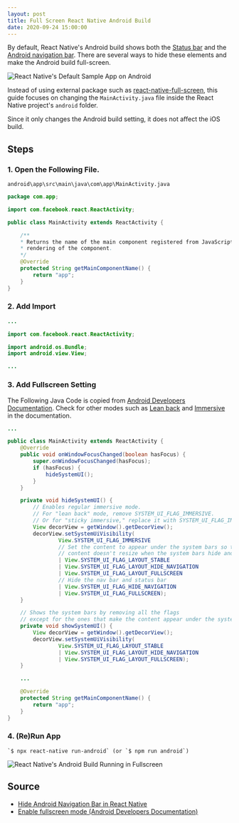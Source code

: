 ```yaml
---
layout: post
title: Full Screen React Native Android Build
date: 2020-09-24 15:00:00 
---
```


By default, React Native's Android build shows both the [Status bar](https://material.io/design/platform-guidance/android-bars.html#status-bar) and the [Android navigation bar](https://material.io/design/platform-guidance/android-bars.html#android-navigation-bar). There are several ways to hide these elements and make the Android build full-screen.

![React Native's Default Sample App on Android]({{site.url}}/static/2020-9-24-full-screen-react-native-android-build/01.PNG)

Instead of using external package such as [react-native-full-screen](https://www.npmjs.com/package/react-native-full-screen), this guide focuses on changing the `MainActivity.java` file inside the React Native project's `android` folder.

Since it only changes the Android build setting, it does not affect the iOS build.

## Steps

### 1. Open the Following File.

`android\app\src\main\java\com\app\MainActivity.java`

```java
package com.app;

import com.facebook.react.ReactActivity;

public class MainActivity extends ReactActivity {

    /**
    * Returns the name of the main component registered from JavaScript. This is used to schedule
    * rendering of the component.
    */
    @Override
    protected String getMainComponentName() {
        return "app";
    }
}
```

### 2. Add Import

```java
...

import com.facebook.react.ReactActivity;

import android.os.Bundle;
import android.view.View;

...
```

### 3. Add Fullscreen Setting

The Following Java Code is copied from [Android Developers Documentation](https://developer.android.com/training/system-ui/immersive). Check for other modes such as [Lean back](https://developer.android.com/training/system-ui/immersive#leanback) and [Immersive](https://developer.android.com/training/system-ui/immersive#immersive) in the documentation.

```java
...

public class MainActivity extends ReactActivity {
    @Override
    public void onWindowFocusChanged(boolean hasFocus) {
        super.onWindowFocusChanged(hasFocus);
        if (hasFocus) {
            hideSystemUI();
        }
    }

    private void hideSystemUI() {
        // Enables regular immersive mode.
        // For "lean back" mode, remove SYSTEM_UI_FLAG_IMMERSIVE.
        // Or for "sticky immersive," replace it with SYSTEM_UI_FLAG_IMMERSIVE_STICKY
        View decorView = getWindow().getDecorView();
        decorView.setSystemUiVisibility(
                View.SYSTEM_UI_FLAG_IMMERSIVE
                // Set the content to appear under the system bars so that the
                // content doesn't resize when the system bars hide and show.
                | View.SYSTEM_UI_FLAG_LAYOUT_STABLE
                | View.SYSTEM_UI_FLAG_LAYOUT_HIDE_NAVIGATION
                | View.SYSTEM_UI_FLAG_LAYOUT_FULLSCREEN
                // Hide the nav bar and status bar
                | View.SYSTEM_UI_FLAG_HIDE_NAVIGATION
                | View.SYSTEM_UI_FLAG_FULLSCREEN);
    }

    // Shows the system bars by removing all the flags
    // except for the ones that make the content appear under the system bars.
    private void showSystemUI() {
        View decorView = getWindow().getDecorView();
        decorView.setSystemUiVisibility(
                View.SYSTEM_UI_FLAG_LAYOUT_STABLE
                | View.SYSTEM_UI_FLAG_LAYOUT_HIDE_NAVIGATION
                | View.SYSTEM_UI_FLAG_LAYOUT_FULLSCREEN);
    }

    ...

    @Override
    protected String getMainComponentName() {
        return "app";
    }
}
```

### 4. (Re)Run App

    `$ npx react-native run-android` (or `$ npm run android`)

![React Native's Android Build Running in Fullscreen]({{site.url}}/static/2020-9-24-full-screen-react-native-android-build/01.PNG)

## Source

* [Hide Android Navigation Bar in React Native](https://stackoverflow.com/questions/36046055/)
* [Enable fullscreen mode (Android Developers Documentation)](https://developer.android.com/training/system-ui/immersive)